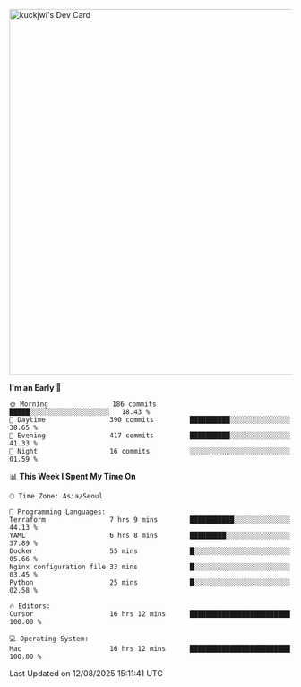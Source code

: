 <a href="https://app.daily.dev/kuckhwancho"><img src="https://api.daily.dev/devcards/v2/efef39c8028947428b3c0b486b9cd9b6.png?r=iz2&type=wide" width="652" alt="kuckjwi's Dev Card"/></a>

<!--START_SECTION:waka-->
**I'm an Early 🐤** 

```text
🌞 Morning                186 commits         █████░░░░░░░░░░░░░░░░░░░░   18.43 % 
🌆 Daytime                390 commits         ██████████░░░░░░░░░░░░░░░   38.65 % 
🌃 Evening                417 commits         ██████████░░░░░░░░░░░░░░░   41.33 % 
🌙 Night                  16 commits          ░░░░░░░░░░░░░░░░░░░░░░░░░   01.59 % 
```


📊 **This Week I Spent My Time On** 

```text
🕑︎ Time Zone: Asia/Seoul

💬 Programming Languages: 
Terraform                7 hrs 9 mins        ███████████░░░░░░░░░░░░░░   44.13 % 
YAML                     6 hrs 8 mins        █████████░░░░░░░░░░░░░░░░   37.89 % 
Docker                   55 mins             █░░░░░░░░░░░░░░░░░░░░░░░░   05.66 % 
Nginx configuration file 33 mins             █░░░░░░░░░░░░░░░░░░░░░░░░   03.45 % 
Python                   25 mins             █░░░░░░░░░░░░░░░░░░░░░░░░   02.58 % 

🔥 Editors: 
Cursor                   16 hrs 12 mins      █████████████████████████   100.00 % 

💻 Operating System: 
Mac                      16 hrs 12 mins      █████████████████████████   100.00 % 
```


 Last Updated on 12/08/2025 15:11:41 UTC
<!--END_SECTION:waka-->
